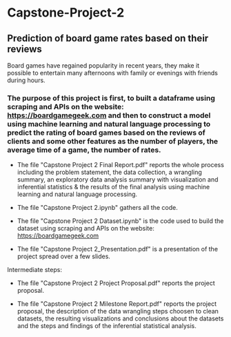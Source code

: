 # Capstone-Project-2

## Prediction of board game rates based on their reviews 

Board games have regained popularity in recent years, they make it possible to entertain many afternoons with family or evenings with friends during hours. 

### The purpose of this project is first, to built a dataframe using scraping and APIs on the website: https://boardgamegeek.com and then to construct a model using machine learning and natural language processing to predict the rating of board games based on the reviews of clients and some other features as the number of players, the average time of a game, the number of rates.

- The file "Capstone Project 2 Final Report.pdf" reports the whole process including the problem statement, the data collection, a wrangling summary, an exploratory data analysis summary with visualization and inferential statistics & the results of the final analysis using machine learning and natural language processing. 

- The file "Capstone Project 2.ipynb" gathers all the code.

- The file "Capstone Project 2 Dataset.ipynb" is the code used to build the dataset using scraping and APIs on the website: https://boardgamegeek.com

- The file "Capstone Project 2_Presentation.pdf" is a presentation of the project spread over a few slides.


Intermediate steps:

- The file "Capstone Project 2 Project Proposal.pdf" reports the project proposal.

- The file "Capstone Project 2 Milestone Report.pdf" reports the project proposal, the description of the data wrangling steps choosen to clean datasets, the resulting visualizations and conclusions about the datasets and the steps and findings of the inferential statistical analysis.
